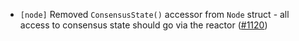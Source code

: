 - `[node]` Removed `ConsensusState()` accessor from `Node`
  struct - all access to consensus state should go via the reactor
  ([\#1120](https://github.com/KYVENetwork/cometbft/v38/pull/1120))
